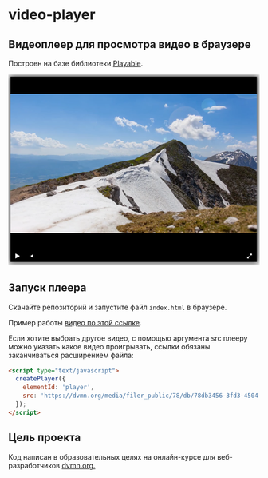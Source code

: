 # video-player

## Видеоплеер для просмотра видео в браузере

Построен на базе библиотеки [Playable](https://wix.github.io/playable/).

![Alt text](screenshot/video-player.png?raw=true "Optional Title")

## Запуск плеера

Скачайте репозиторий и запустите файл `index.html` в браузере.

Пример работы [видео по этой ссылке](https://kostyamorales.github.io/video-player/).

Если хотите выбрать другое видео, с помощью аргумента src плееру можно указать какое видео проигрывать, ссылки обязаны заканчиваться расширением файла:

```html
<script type="text/javascript">
  createPlayer({
    elementId: 'player',
    src: 'https://dvmn.org/media/filer_public/78/db/78db3456-3fd3-4504-9ed9-d2d1fd843c0b/highest_peak.mp4'
  });
</script>
```


## Цель проекта

Код написан в образовательных целях на онлайн-курсе для веб-разработчиков [dvmn.org.](https://dvmn.org/)
